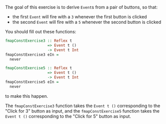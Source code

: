 The goal of this exercise is to derive `Event`s from a pair of buttons, so that:

- the first `Event` will fire with a `3` whenever the first button is clicked
- the second `Event` will fire with a `5` whenever the second button is clicked

You should fill out these functions:

```haskell
fmapConstExercise3 :: Reflex t 
                   => Event t () 
                   -> Event t Int
fmapConstExercise3 eIn =
  never

fmapConstExercise5 :: Reflex t 
                   => Event t () 
                   -> Event t Int
fmapConstExercise5 eIn =
  never
```

to make this happen.

The `fmapConstExercise3` function takes the `Event t ()` corresponding to the "Click for 3" button as input,
and the `fmapConstExercise5` function takes the `Event t ()` corresponding to the "Click for 5" button as input.
